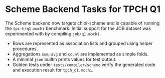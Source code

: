 # Scheme Backend Tasks for TPCH Q1

The Scheme backend now targets chibi-scheme and is capable of running the
`tpc-h/q1.mochi` benchmark. Initial support for the JOB dataset was
experimented with by compiling `job/q1.mochi`.

- Rows are represented as association lists and grouped using helper
  procedures.
- Aggregations `sum`, `avg` and `count` are implemented as simple folds.
- A minimal `json` builtin prints values for test output.
- Golden tests under `tests/compiler/scheme` verify the generated code and
  execution result for `tpch_q1.mochi`.
